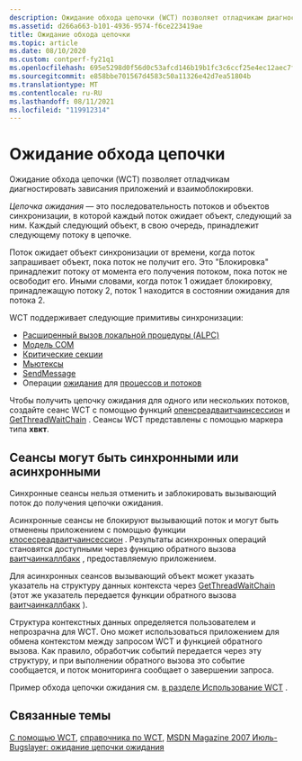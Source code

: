 ```yaml
---
description: Ожидание обхода цепочки (WCT) позволяет отладчикам диагностировать зависания приложений и взаимоблокировки.
ms.assetid: d266a663-b101-4936-9574-f6ce223419ae
title: Ожидание обхода цепочки
ms.topic: article
ms.date: 08/10/2020
ms.custom: contperf-fy21q1
ms.openlocfilehash: 695e5298d0f56d0c53afcd146b19b1fc3c6ccf25e4ec12aec7f2b6b74fb64243
ms.sourcegitcommit: e858bbe701567d4583c50a11326e42d7ea51804b
ms.translationtype: MT
ms.contentlocale: ru-RU
ms.lasthandoff: 08/11/2021
ms.locfileid: "119912314"
---
```

# <a name="wait-chain-traversal"></a>Ожидание обхода цепочки

Ожидание обхода цепочки (WCT) позволяет отладчикам диагностировать зависания приложений и взаимоблокировки.

*Цепочка ожидания* — это последовательность потоков и объектов синхронизации, в которой каждый поток ожидает объект, следующий за ним. Каждый следующий объект, в свою очередь, принадлежит следующему потоку в цепочке.

Поток ожидает объект синхронизации от времени, когда поток запрашивает объект, пока поток не получит его. Это "Блокировка" принадлежит потоку от момента его получения потоком, пока поток не освободит его. Иными словами, когда поток 1 ожидает блокировку, принадлежащую потоку 2, поток 1 находится в состоянии ожидания для потока 2.

WCT поддерживает следующие примитивы синхронизации:

- [Расширенный вызов локальной процедуры (ALPC)](../etw/alpc.md)
- [Модель COM](../com/the-component-object-model.md)
- [Критические секции](../sync/critical-section-objects.md)
- [Мьютексы](../sync/mutex-objects.md)
- [SendMessage](/windows/win32/api/winuser/nf-winuser-sendmessage)
- Операции [ожидания](../sync/wait-functions.md) для [процессов и потоков](../procthread/processes-and-threads.md)

Чтобы получить цепочку ожидания для одного или нескольких потоков, создайте сеанс WCT с помощью функций [опенсреадваитчаинсессион](/windows/desktop/api/Wct/nf-wct-openthreadwaitchainsession) и [GetThreadWaitChain](/windows/desktop/api/Wct/nf-wct-getthreadwaitchain) . Сеансы WCT представлены с помощью маркера типа **хвкт**.

## <a name="sessions-can-be-synchronous-or-asynchronous"></a>Сеансы могут быть синхронными или асинхронными

Синхронные сеансы нельзя отменить и заблокировать вызывающий поток до получения цепочки ожидания.

Асинхронные сеансы не блокируют вызывающий поток и могут быть отменены приложением с помощью функции [клосесреадваитчаинсессион](/windows/desktop/api/Wct/nf-wct-closethreadwaitchainsession) . Результаты асинхронных операций становятся доступными через функцию обратного вызова [ваитчаинкаллбакк](/windows/win32/api/wct/nc-wct-pwaitchaincallback) , предоставляемую приложением.

Для асинхронных сеансов вызывающий объект может указать указатель на структуру данных контекста через [GetThreadWaitChain](/windows/desktop/api/Wct/nf-wct-getthreadwaitchain) (этот же указатель передается функции обратного вызова [ваитчаинкаллбакк](/windows/win32/api/wct/nc-wct-pwaitchaincallback) ).

Структура контекстных данных определяется пользователем и непрозрачна для WCT. Оно может использоваться приложением для обмена контекстом между запросом WCT и функцией обратного вызова. Как правило, обработчик событий передается через эту структуру, и при выполнении обратного вызова это событие сообщается, и поток мониторинга сообщает о завершении запроса.

Пример обхода цепочки ожидания см. [в разделе Использование WCT](using-wct.md) .

## <a name="related-topics"></a>Связанные темы

[С помощью WCT](using-wct.md), [справочника по WCT](wct-reference.md), [MSDN Magazine 2007 Июль-Bugslayer: ожидание цепочки ожидания](/archive/msdn-magazine/2007/july/bugslayer-wait-chain-traversal)